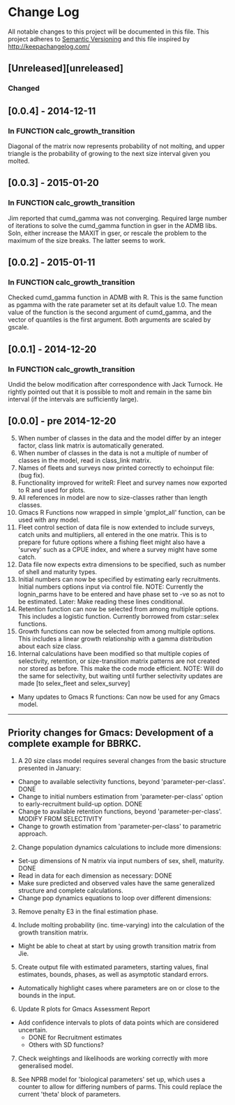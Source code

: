 # Change Log
All notable changes to this project will be documented in this file.
This project adheres to [Semantic Versioning](http://semver.org/) and this file inspired by http://keepachangelog.com/
## [Unreleased][unreleased]
### Changed


## [0.0.4] - 2014-12-11
### In FUNCTION calc_growth_transition
Diagonal of the matrix now represents probability
of not molting, and upper triangle is the probability of growing to the next
size interval given you molted.

## [0.0.3] - 2015-01-20
### In FUNCTION calc_growth_transition
Jim reported that cumd_gamma was not converging. Required large
number of iterations to solve the cumd_gamma function in gser in the ADMB libs.
Soln, either increase the MAXIT in gser, or rescale the problem to the maximum
of the size breaks. The latter seems to work.

## [0.0.2] - 2015-01-11
### In FUNCTION calc_growth_transition
Checked cumd_gamma function in ADMB with R. This is the same
function as pgamma with the rate parameter set at its default value 1.0. The
mean value of the function is the second argument of cumd_gamma, and the vector
of quantiles is the first argument. Both arguments are scaled by gscale.

## [0.0.1] - 2014-12-20
### In FUNCTION calc_growth_transition
Undid the below modification after correspondence with Jack Turnock.
He rightly pointed out that it is possible to molt and remain in the same bin
interval (if the intervals are sufficiently large).




## [0.0.0] - pre 2014-12-20
5.	When number of classes in the data and the model differ by an integer factor, class link matrix is automatically generated.
6.	When number of classes in the data is not a multiple of number of classes in the model, read in class_link matrix.
7.	Names of fleets and surveys now printed correctly to echoinput file: (bug fix).
8.	Functionality improved for writeR: Fleet and survey names now exported to R and used for plots.
9.	All references in model are now to size-classes rather than length classes.
10. Gmacs R Functions now wrapped in simple 'gmplot_all' function, can be used with any model.
11.	Fleet control section of data file is now extended to include surveys, catch units and multipliers, all entered in the one matrix. This is to prepare for future options where a fishing fleet might also have a 'survey' such as a CPUE index, and where a survey might have some catch.
12.	Data file now expects extra dimensions to be specified, such as number of shell and maturity types.
13. Initial numbers can now be specified by estimating early recruitments. Initial numbers options input via control file. NOTE: Currently the lognin_parms have to be entered and have phase set to -ve so as not to be estimated. Later: Make reading these lines conditional.
14. Retention function can now be selected from among multiple options. This includes a logistic function. Currently borrowed from cstar::selex functions.
15.	Growth functions can now be selected from among multiple options. This includes a linear growth relationship with a gamma distribution about each size class.
16. Internal calculations have been modified so that multiple copies of selectivity, retention, or size-transition matrix patterns are not created nor stored as before. This make the code mode efficient. NOTE: Will do the same for selectivity, but waiting until further selectivity updates are made [to selex_fleet and selex_survey]

* Many updates to Gmacs R functions: Can now be used for any Gmacs model.

---

## Priority changes for Gmacs: Development of a complete example for BBRKC.

1. A 20 size class model requires several changes from the basic structure presented in January:
  * Change to available selectivity functions, beyond 'parameter-per-class'. DONE
  * Change to initial numbers estimation from 'parameter-per-class' option to early-recruitment build-up option. DONE
  * Change to available retention functions, beyond 'parameter-per-class'. MODIFY FROM SELECTIVITY
  * Change to growth estimation from 'parameter-per-class' to parametric approach.
2. Change population dynamics calculations to include more dimensions:
  * Set-up dimensions of N matrix via input numbers of sex, shell, maturity. DONE
  * Read in data for each dimension as necessary: DONE
  * Make sure predicted and observed vales have the same generalized structure and complete calculations.
  * Change pop dynamics equations to loop over different dimensions:
3. Remove penalty E3 in the final estimation phase.

4. Include molting probability (inc. time-varying) into the calculation of the growth transition matrix.
  * Might be able to cheat at start by using growth transition matrix from Jie.

5. Create output file with estimated parameters, starting values, final estimates, bounds, phases, as well as asymptotic standard errors.
  * Automatically highlight cases where parameters are on or close to the bounds in the input.

6. Update R plots for Gmacs Assessment Report
  * Add confidence intervals to plots of data points which are considered uncertain.
    - DONE for Recruitment estimates
    - Others with SD functions?

7. Check weightings and likelihoods are working correctly with more generalised model.

8. See NPRB model for 'biological parameters' set up, which uses a counter to allow for differing numbers of parms.
  This could replace the current 'theta' block of parameters.
